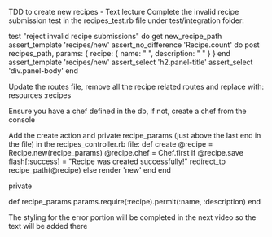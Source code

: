 TDD to create new recipes - Text lecture
Complete the invalid recipe submission test in the recipes_test.rb file under test/integration folder:

test "reject invalid recipe submissions" do
  get new_recipe_path
  assert_template 'recipes/new'
  assert_no_difference 'Recipe.count' do
    post recipes_path, params: { recipe: { name: " ", description: " " } }
  end
  assert_template 'recipes/new'
  assert_select 'h2.panel-title'
  assert_select 'div.panel-body'
end

Update the routes file, remove all the recipe related routes and replace with:
resources :recipes

Ensure you have a chef defined in the db, if not, create a chef from the console

Add the create action and private recipe_params (just above the last end in the file) in the recipes_controller.rb file:
def create
  @recipe = Recipe.new(recipe_params)
  @recipe.chef = Chef.first
  if @recipe.save
    flash[:success] = "Recipe was created successfully!"
    redirect_to recipe_path(@recipe)
  else
    render 'new'
  end
end

private

  def recipe_params
    params.require(:recipe).permit(:name, :description)
  end

The styling for the error portion will be completed in the next video so the text will be added there